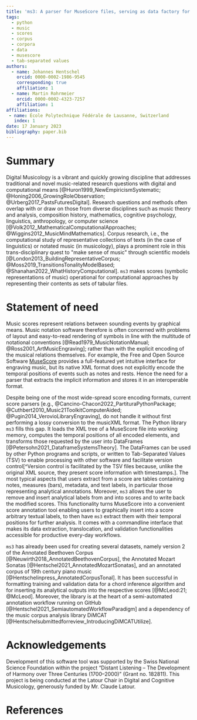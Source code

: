 ```yaml
---
title: 'ms3: A parser for MuseScore files, serving as data factory for annotated music corpora'
tags:
  - python
  - music
  - scores
  - corpus
  - corpora
  - data
  - musescore
  - tab-separated values
authors:
  - name: Johannes Hentschel
    orcid: 0000-0002-1986-9545
    corresponding: true
    affiliation: 1
  - name: Martin Rohrmeier
    orcid: 0000-0002-4323-7257
    affiliation: 1
affiliations:
 - name: École Polytechnique Fédérale de Lausanne, Switzerland
   index: 1
date: 17 January 2023
bibliography: paper.bib
---
```


# Summary

Digital Musicology is a vibrant and quickly growing discipline that addresses traditional and novel music-related
research questions with digital and computational
means [@Huron1999_NewEmpiricismSystematic; @Honing2006_GrowingRoleObservation; @Urberg2017_PastsFuturesDigital].
Research questions and methods often overlap with or draw on those from diverse disciplines such as music theory and
analysis, composition history, mathematics, cognitive psychology, linguistics, anthropology, or computer
science [@Volk2012_MathematicalComputationalApproaches; @Wiggins2012_MusicMindMathematics].
Corpus research, i.e., the computational study of representative collections of texts (in the case of linguistics) or
notated music (in musicology), plays a prominent role in this trans-disciplinary quest to "make sense of music" through
scientific models [@London2013_BuildingRepresentativeCorpus; @Moss2019_TransitionsTonalityModelBased; @Shanahan2022_WhatHistoryComputational].
`ms3` makes scores (symbolic representations of music) operational for computational approaches by representing their
contents as sets of tabular files.

# Statement of need

Music scores represent relations between sounding events by graphical means. Music notation software therefore is
often concerned with problems of layout and easy-to-read rendering of symbols in line with the multitude of
notational conventions [@Read1979_MusicNotationManual; @Ross2001_ArtMusicEngraving]; rather than with the explicit
encoding of the musical relations themselves.
For example, the Free and Open Source Software [MuseScore](https://musescore.org/) provides a full-featured yet
intuitive interface for engraving music, but its native XML format does not explicitly encode the temporal positions of
events such as notes and rests. Hence the need for a parser that extracts the implicit information and stores it in an
interoperable format. 

Despite being one of the most wide-spread score encoding formats, current score parsers 
[e.g., @Cancino-Chacon2022_PartituraPythonPackage; @Cuthbert2010_Music21ToolkitComputerAided; @Pugin2014_VerovioLibraryEngraving], 
do not handle it without first performing a lossy conversion to the musicXML format.
The Python library `ms3` fills this gap. It loads the XML tree of a MuseScore file into working memory, 
computes the temporal positions of all encoded elements, and transforms those requested by the user into DataFrames [@Petersohn2021_DataframeSystemsTheory]. 
The DataFrames can be used by other Python programs and scripts, or written to Tab-Separated Values (TSV) to enable processing with other software
and facilitate version control[^Version control is facilitated by the TSV files because, unlike the original XML source, 
they present score information with timestamps.]. The most typical aspects that users extract from a score are
tables containing notes, measures (bars), metadata, and text labels, in particular those representing analytical annotations.
Moreover, `ms3` allows the user to remove and insert analytical labels from and into scores and to write back the modified
scores. This functionality turns MuseScore into a convenient score annotation tool enabling users to graphically insert
into a score arbitrary textual labels, to then have `ms3` extract them with their temporal positions for further
analysis. It comes with a commandline interface that makes its data extraction, translocation, and validation
functionalities accessible for productive every-day workflows.

`ms3` has already been used for creating several datasets, namely version 2 of the Annotated Beethoven Corpus
[@Neuwirth2018_AnnotatedBeethovenCorpus], the Annotated Mozart Sonatas [@Hentschel2021_AnnotatedMozartSonatas],
and an annotated corpus of 19th century piano music [@Hentschelinpress_AnnotatedCorpusTonal]. It has been successful
in formatting training and validation data for a chord inference algorithm and for inserting its analytical outputs
into the respective scores [@McLeod:21; @McLeod].
Moreover, the library is at the heart of a semi-automated annotation workflow running on GitHub
[@Hentschel2021_SemiautomatedWorkflowParadigm] and a dependency of the music corpus analysis library
DiMCAT [@Hentschelsubmittedforreview_IntroducingDiMCATUtilize].

# Acknowledgements

Development of this software tool was supported by the Swiss National Science Foundation within the project “Distant
Listening – The Development of Harmony over Three Centuries (1700–2000)” (Grant no. 182811). This project is being
conducted at the Latour Chair in Digital and Cognitive Musicology, generously funded by Mr. Claude Latour.

# References
